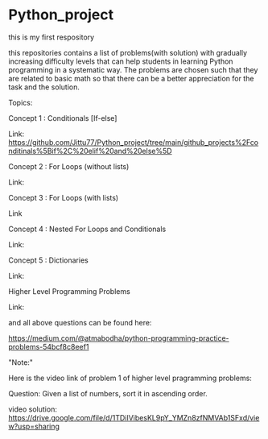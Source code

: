 # Python_project
this is my first respository

this repositories contains a list of problems(with solution) with gradually increasing difficulty levels that can help students in learning Python programming in a systematic way. The problems are chosen such that they are related to basic math so that there can be a better appreciation for the task and the solution.

Topics:

Concept 1 : Conditionals [If-else]

Link: 
https://github.com/Jittu77/Python_project/tree/main/github_projects%2Fconditinals%5Bif%2C%20elif%20and%20else%5D

Concept 2 : For Loops (without lists)

Link:

Concept 3 : For Loops (with lists)

Link

Concept 4 : Nested For Loops and Conditionals

Link:

Concept 5 : Dictionaries

Link:

Higher Level Programming Problems

Link:

and all above questions can be found here:

https://medium.com/@atmabodha/python-programming-practice-problems-54bcf8c8eef1

"Note:"

Here is the video link of problem 1 of higher level pragramming problems:

Question: Given a list of numbers, sort it in ascending order.

video solution: https://drive.google.com/file/d/1TDiIVibesKL9pY_YMZn8zfNMVAb1SFxd/view?usp=sharing

